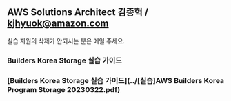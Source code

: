 ## AWS Solutions Architect 김종혁 / kjhyuok@amazon.com
실습 자원의 삭제가 안되시는 분은 메일 주세요.

### Builders Korea Storage 실습 가이드 
### [Builders Korea Storage 실습 가이드](../[실습]AWS Builders Korea Program Storage 20230322.pdf)
